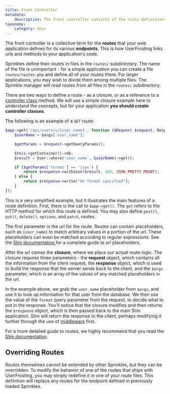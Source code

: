 ```yaml
---
title: Front Controller
metadata:
    description: The front controller consists of the route definitions that UserFrosting uses to process incoming requests from the client.
taxonomy:
    category: docs
---
```


The front controller is a collective term for the **routes** that your web application defines for its various **endpoints**. This is how UserFrosting links urls and methods to your application's code.

Sprinkles define their routes in files in the `routes/` subdirectory. The name of the file is unimportant - for a simple application you can create a file `routes/routes.php` and define all of your routes there. For larger applications, you may wish to divide them among multiple files. The Sprinkle manager will read routes from all files in the `routes/` subdirectory.

There are two ways to define a route - as a closure, or as a reference to a [controller class](/routes-and-controllers/controller-classes) method. We will use a simple closure example here to understand the concepts, but for your application **you should create controller classes**.

The following is an example of a `GET` route:

```php
$app->get('/api/users/u/{user_name}', function ($Request $request, Response $response, array $args) {
    $userName = $args['user_name'];

    $getParams = $request->getQueryParams();

    $this->getContainer()->db;
    $result = User::where('user_name', $userName)->get();

    if ($getParams['format'] == 'json') {
        return $response->withJson($result, 200, JSON_PRETTY_PRINT);
    } else {
        return $response->write("No format specified");
    }
});
```

This is a very simplified example, but it illustrates the main features of a route definition. First, there is the call to `$app->get()`. The `get` refers to the HTTP method for which this route is defined. You may also define `post()`, `put()`, `delete()`, `options`, and `patch`, routes.

The first parameter is the url for the route. Routes can contain placeholders, such as `{user_name}` to match arbitrary values in a portion of the url. These placeholders can even be matched according to regular expressions. See the [Slim documentation ](https://www.slimframework.com/docs/v3/objects/router.html#route-placeholders) for a complete guide to url placeholders.

After the url comes the **closure**, where we place our actual route logic. The closure requires three parameters - the **request** object, which contains all the information from the client request, the **response** object, which is used to build the response that the server sends back to the client, and the `$args` parameter, which is an array of the values of any matched placeholders in the url.

In the example above, we grab the `user_name` placeholder from `$args`, and use it to look up information for that user from the database. We then use the value of the `format` query parameter from the request, to decide what to put in the response. You'll notice that the closure modifies and then returns the `$response` object, which is then passed back to the main Slim application. Slim will return the response to the client, perhaps modifying it further through the use of [middleware](https://www.slimframework.com/docs/concepts/middleware.html) first.

For a more detailed guide to routes, we highly recommend that you read the [Slim documentation](https://www.slimframework.com/docs/v3/objects/router.html).

## Overriding Routes

Routes themselves cannot be extended by other Sprinkles, but they can be overridden. To modify the behavior of one of the routes that ships with UserFrosting, you may simply redefine it in one of your route files. This definition will replace any routes for the endpoint defined in previously loaded Sprinkles.
